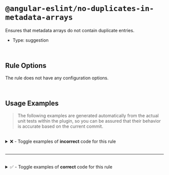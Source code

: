 <!--

  DO NOT EDIT.

  This markdown file was autogenerated using a mixture of the following files as the source of truth for its data:
  - ../../src/rules/no-duplicates-in-metadata-arrays.ts
  - ../../tests/rules/no-duplicates-in-metadata-arrays/cases.ts

  In order to update this file, it is therefore those files which need to be updated, as well as potentially the generator script:
  - ../../../../tools/scripts/generate-rule-docs.ts

-->

<br>

# `@angular-eslint/no-duplicates-in-metadata-arrays`

Ensures that metadata arrays do not contain duplicate entries.

- Type: suggestion

<br>

## Rule Options

The rule does not have any configuration options.

<br>

## Usage Examples

> The following examples are generated automatically from the actual unit tests within the plugin, so you can be assured that their behavior is accurate based on the current commit.

<br>

<details>
<summary>❌ - Toggle examples of <strong>incorrect</strong> code for this rule</summary>

<br>

#### Default Config

```json
{
  "rules": {
    "@angular-eslint/no-duplicates-in-metadata-arrays": [
      "error"
    ]
  }
}
```

<br>

#### ❌ Invalid Code

```ts
@NgModule({
  providers: [ProviderA, ProviderB, ProviderA, ProviderB]
                                    ~~~~~~~~~  ~~~~~~~~~
})
class Test {}
```

<br>

---

<br>

#### Default Config

```json
{
  "rules": {
    "@angular-eslint/no-duplicates-in-metadata-arrays": [
      "error"
    ]
  }
}
```

<br>

#### ❌ Invalid Code

```ts
@NgModule({
  declarations: [DeclarationA, DeclarationB, DeclarationA, DeclarationB],
                                             ~~~~~~~~~~~~  ~~~~~~~~~~~~
})
class Test {}
```

<br>

---

<br>

#### Default Config

```json
{
  "rules": {
    "@angular-eslint/no-duplicates-in-metadata-arrays": [
      "error"
    ]
  }
}
```

<br>

#### ❌ Invalid Code

```ts
@NgModule({
  imports: [ImportA, ImportB, ImportA, ImportB]
                              ~~~~~~~  ~~~~~~~
})
class Test {}
```

<br>

---

<br>

#### Default Config

```json
{
  "rules": {
    "@angular-eslint/no-duplicates-in-metadata-arrays": [
      "error"
    ]
  }
}
```

<br>

#### ❌ Invalid Code

```ts
@NgModule({
  exports: [ExportA, ExportB, ExportA, ExportB]
                              ~~~~~~~  ~~~~~~~
})
class Test {}
```

<br>

---

<br>

#### Default Config

```json
{
  "rules": {
    "@angular-eslint/no-duplicates-in-metadata-arrays": [
      "error"
    ]
  }
}
```

<br>

#### ❌ Invalid Code

```ts
@Component({
  imports: [ImportA, ImportB, ImportA, ImportB]
                              ~~~~~~~  ~~~~~~~
})
class Test {}
```

<br>

---

<br>

#### Default Config

```json
{
  "rules": {
    "@angular-eslint/no-duplicates-in-metadata-arrays": [
      "error"
    ]
  }
}
```

<br>

#### ❌ Invalid Code

```ts
@Directive({
  providers: [ProviderA, ProviderB, ProviderA, ProviderB]
                                    ~~~~~~~~~  ~~~~~~~~~
})
class Test {}
```

<br>

---

<br>

#### Default Config

```json
{
  "rules": {
    "@angular-eslint/no-duplicates-in-metadata-arrays": [
      "error"
    ]
  }
}
```

<br>

#### ❌ Invalid Code

```ts
@NgModule({
  imports: [
    ImportA,
    ImportB,
    ImportA,
    ~~~~~~~
    ImportB
    ~~~~~~~
  ]
})
class Test {}
```

</details>

<br>

---

<br>

<details>
<summary>✅ - Toggle examples of <strong>correct</strong> code for this rule</summary>

<br>

#### Default Config

```json
{
  "rules": {
    "@angular-eslint/no-duplicates-in-metadata-arrays": [
      "error"
    ]
  }
}
```

<br>

#### ✅ Valid Code

```ts
@NgModule({
  providers: [ProviderA, ProviderB, ProviderC],
  declarations: [DeclarationA, DeclarationB, DeclarationC],
  imports: [ImportA, ImportB, ImportC],
  exports: [ExportA, ExportB, ExportC]
})
class Test {}
```

<br>

---

<br>

#### Default Config

```json
{
  "rules": {
    "@angular-eslint/no-duplicates-in-metadata-arrays": [
      "error"
    ]
  }
}
```

<br>

#### ✅ Valid Code

```ts
@Component({
  imports: [ImportA, ImportB, ImportC]
})
class Test {}
```

<br>

---

<br>

#### Default Config

```json
{
  "rules": {
    "@angular-eslint/no-duplicates-in-metadata-arrays": [
      "error"
    ]
  }
}
```

<br>

#### ✅ Valid Code

```ts
@Directive({
  providers: [ProviderA, ProviderB, ProviderC],
})
class Test {}
```

</details>

<br>
